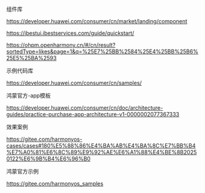组件库

https://developer.huawei.com/consumer/cn/market/landing/component

https://ibestui.ibestservices.com/guide/quickstart/

https://ohpm.openharmony.cn/#/cn/result?sortedType=likes&page=1&q=%25E7%25BB%2584%25E4%25BB%25B6%25E5%25BA%2593



示例代码库

https://developer.huawei.com/consumer/cn/samples/



鸿蒙官方-app模板

https://developer.huawei.com/consumer/cn/doc/architecture-guides/practice-purchase-app-architecture-v1-0000002077367333



效果案例

https://gitee.com/harmonyos-cases/cases#180%E5%88%86%E4%BA%AB%E4%BA%8C%E7%BB%B4%E7%A0%81%E6%8C%89%E9%92%AE%E6%A1%88%E4%BE%8B20250122%E6%9B%B4%E6%96%B0



鸿蒙官方示例

https://gitee.com/harmonyos_samples